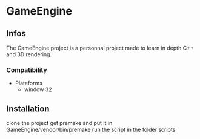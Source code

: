 # GameEngine
## Infos
The GameEngine project is a personnal project made to learn in depth C++ and 3D rendering.

### Compatibility
- Plateforms
  - window 32

## Installation
clone the project
get premake and put it in GameEngine/vendor/bin/premake
run the script in the folder scripts

## 
